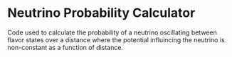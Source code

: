 # Neutrino Probability Calculator
Code used to calculate the probability of a neutrino oscillating between flavor states over a distance where the potential influincing the neutrino is non-constant as a function of distance.
